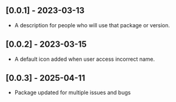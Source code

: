 ## [0.0.1] - 2023-03-13

* A description for people who will use that package or version.

## [0.0.2] - 2023-03-15

* A default icon added when user access incorrect name.

## [0.0.3] - 2025-04-11

* Package updated for multiple issues and bugs